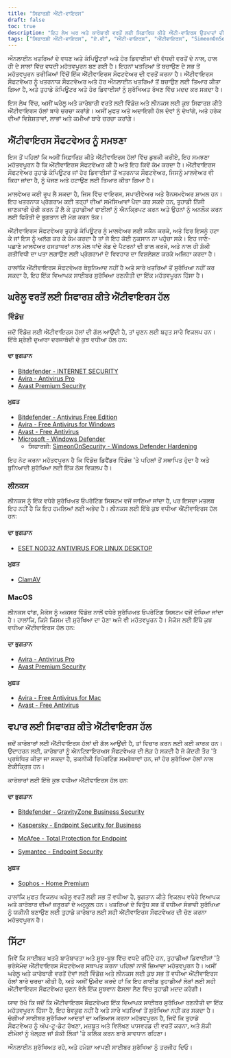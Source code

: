 ```yaml
---
title: "ਸਿਫਾਰਸ਼ੀ ਐਂਟੀ-ਵਾਇਰਸ"
draft: false
toc: true
description: "ਇਹ ਲੇਖ ਘਰ ਅਤੇ ਕਾਰੋਬਾਰੀ ਵਰਤੋਂ ਲਈ ਸਿਫ਼ਾਰਿਸ਼ ਕੀਤੇ ਐਂਟੀ-ਵਾਇਰਸ ਉਤਪਾਦਾਂ ਦੀ ਸੂਚੀ ਪ੍ਰਦਾਨ ਕਰਦਾ ਹੈ, ਜਿਵੇਂ ਕਿ SimeonOnSecurity ਦੁਆਰਾ ਦਰਜਾ ਦਿੱਤਾ ਗਿਆ ਹੈ। ਦਰਜਾਬੰਦੀ ਪੇਸ਼ੇਵਰ ਰਾਏ ਅਤੇ ਖਤਰਨਾਕ ਨਮੂਨਿਆਂ ਦੇ ਵਿਰੁੱਧ ਜਾਂਚ 'ਤੇ ਅਧਾਰਤ ਹੈ, ਅਤੇ ਸਿਰਫ ਐਂਟੀ-ਵਾਇਰਸ ਸਮਰੱਥਾਵਾਂ, ਖੋਜ, ਉਪਭੋਗਤਾ ਅਨੁਭਵ ਅਤੇ ਪ੍ਰਦਰਸ਼ਨ ਨੂੰ ਕਵਰ ਕਰਦੀ ਹੈ। ਵਿੰਡੋਜ਼ ਉਪਭੋਗਤਾ ਅਦਾਇਗੀ ਅਤੇ ਮੁਫਤ ਦੋਵਾਂ ਵਿਕਲਪਾਂ ਵਿੱਚੋਂ ਚੋਣ ਕਰ ਸਕਦੇ ਹਨ, ਜਦੋਂ ਕਿ ਲੀਨਕਸ ਅਤੇ ਮੈਕੋਸ ਉਪਭੋਗਤਾਵਾਂ ਕੋਲ ਸੀਮਤ ਵਿਕਲਪ ਹਨ, ਅਦਾਇਗੀ ਵਿਕਲਪਾਂ ਦੇ ਨਾਲ ਸਿਰਫ ਲੀਨਕਸ ਲਈ ਉਪਲਬਧ ਹਨ। ਨੋਟ ਕਰੋ ਕਿ Linux ਜਾਂ MacOS 'ਤੇ AV ਦੀ ਲੋੜ ਨਹੀਂ ਹੈ ਅਤੇ AV ਸੂਟ ਨਾਲ ਪ੍ਰਦਾਨ ਕੀਤੇ ਗਏ ਕਿਸੇ ਵੀ VPN ਜਾਂ ਪਾਸਵਰਡ ਮੈਨੇਜਰ ਦੀ ਵਰਤੋਂ ਕਰਨ ਦੀ ਸਿਫ਼ਾਰਸ਼ ਨਹੀਂ ਕੀਤੀ ਜਾਂਦੀ ਹੈ। ਲੇਖ VPN ਪ੍ਰਦਾਤਾਵਾਂ ਲਈ ਸਿਫ਼ਾਰਸ਼ਾਂ ਵੀ ਪ੍ਰਦਾਨ ਕਰਦਾ ਹੈ। ਵਰਤਮਾਨ ਵਿੱਚ ਵਪਾਰਕ ਵਰਤੋਂ ਦੀਆਂ ਸਿਫ਼ਾਰਸ਼ਾਂ 'ਤੇ ਕੰਮ ਕੀਤਾ ਜਾ ਰਿਹਾ ਹੈ।"
tags: ["ਸਿਫਾਰਸ਼ੀ ਐਂਟੀ-ਵਾਇਰਸ", "ਏ.ਵੀ", "ਐਂਟੀ-ਵਾਇਰਸ", "ਐਂਟੀਵਾਇਰਸ", "SimeonOnSecurity ਦੇ ਸਿਫ਼ਾਰਿਸ਼ ਕੀਤੇ ਐਂਟੀ-ਵਾਇਰਸ ਉਤਪਾਦ", "ਵਾਇਰਸ ਕੁੱਲ", "AV ਸਮਰੱਥਾਵਾਂ", "ਖੋਜ", "ਉਪਭੋਗਤਾ ਅਨੁਭਵ", "ਪ੍ਰਦਰਸ਼ਨ", "ਲੀਨਕਸ", "MacOS", "VPN", "ਪਾਸਵਰਡ ਪ੍ਰਬੰਧਕ", "VPNS", "ਘਰੇਲੂ ਵਰਤੋਂ", "ਵਿੰਡੋਜ਼", "ਦਾ ਭੁਗਤਾਨ", "Bitdefender - ਇੰਟਰਨੈੱਟ ਸੁਰੱਖਿਆ", "ਅਵੀਰਾ - ਐਂਟੀਵਾਇਰਸ ਪ੍ਰੋ", "ਅਵਾਸਟ ਪ੍ਰੀਮੀਅਮ ਸੁਰੱਖਿਆ", "ਮੁਫ਼ਤ", "Bitdefender - ਐਂਟੀਵਾਇਰਸ ਮੁਫ਼ਤ ਐਡੀਸ਼ਨ", "ਅਵੀਰਾ - ਵਿੰਡੋਜ਼ ਲਈ ਮੁਫਤ ਐਂਟੀਵਾਇਰਸ", "ਅਵਾਸਟ - ਮੁਫਤ ਐਂਟੀਵਾਇਰਸ", "ਮਾਈਕ੍ਰੋਸਾੱਫਟ - ਵਿੰਡੋਜ਼ ਡਿਫੈਂਡਰ", "ਵਿੰਡੋਜ਼ ਡਿਫੈਂਡਰ ਹਾਰਡਨਿੰਗ", "ਲੀਨਕਸ", "ਲਿਨਕਸ ਡੈਸਕਟਾਪ ਲਈ ESET NOD32 ਐਂਟੀਵਾਇਰਸ", "ClamAV", "MacOS", "ਕਾਰੋਬਾਰੀ ਵਰਤੋਂ"]
---
```

 ਔਨਲਾਈਨ ਖਤਰਿਆਂ ਦੇ ਵਧਣ ਅਤੇ ਕੰਪਿਊਟਰਾਂ ਅਤੇ ਹੋਰ ਡਿਵਾਈਸਾਂ ਦੀ ਵੱਧਦੀ ਵਰਤੋਂ ਦੇ ਨਾਲ, ਹਾਲ ਹੀ ਦੇ ਸਾਲਾਂ ਵਿੱਚ ਵਧਦੀ ਮਹੱਤਵਪੂਰਨ ਬਣ ਗਈ ਹੈ। ਇਹਨਾਂ ਖਤਰਿਆਂ ਤੋਂ ਬਚਾਉਣ ਦੇ ਸਭ ਤੋਂ ਮਹੱਤਵਪੂਰਨ ਤਰੀਕਿਆਂ ਵਿੱਚੋਂ ਇੱਕ ਐਂਟੀਵਾਇਰਸ ਸੌਫਟਵੇਅਰ ਦੀ ਵਰਤੋਂ ਕਰਨਾ ਹੈ। ਐਂਟੀਵਾਇਰਸ ਸੌਫਟਵੇਅਰ ਨੂੰ ਖਤਰਨਾਕ ਸੌਫਟਵੇਅਰ ਅਤੇ ਹੋਰ ਔਨਲਾਈਨ ਖਤਰਿਆਂ ਤੋਂ ਬਚਾਉਣ ਲਈ ਤਿਆਰ ਕੀਤਾ ਗਿਆ ਹੈ, ਅਤੇ ਤੁਹਾਡੇ ਕੰਪਿਊਟਰ ਅਤੇ ਹੋਰ ਡਿਵਾਈਸਾਂ ਨੂੰ ਸੁਰੱਖਿਅਤ ਰੱਖਣ ਵਿੱਚ ਮਦਦ ਕਰ ਸਕਦਾ ਹੈ।

ਇਸ ਲੇਖ ਵਿੱਚ, ਅਸੀਂ ਘਰੇਲੂ ਅਤੇ ਕਾਰੋਬਾਰੀ ਵਰਤੋਂ ਲਈ ਵਿੰਡੋਜ਼ ਅਤੇ ਲੀਨਕਸ ਲਈ ਕੁਝ ਸਿਫਾਰਸ਼ ਕੀਤੇ ਐਂਟੀਵਾਇਰਸ ਹੱਲਾਂ ਬਾਰੇ ਚਰਚਾ ਕਰਾਂਗੇ। ਅਸੀਂ ਮੁਫਤ ਅਤੇ ਅਦਾਇਗੀ ਹੱਲ ਦੋਵਾਂ ਨੂੰ ਦੇਖਾਂਗੇ, ਅਤੇ ਹਰੇਕ ਦੀਆਂ ਵਿਸ਼ੇਸ਼ਤਾਵਾਂ, ਲਾਭਾਂ ਅਤੇ ਕਮੀਆਂ ਬਾਰੇ ਚਰਚਾ ਕਰਾਂਗੇ।

## ਐਂਟੀਵਾਇਰਸ ਸੌਫਟਵੇਅਰ ਨੂੰ ਸਮਝਣਾ

ਇਸ ਤੋਂ ਪਹਿਲਾਂ ਕਿ ਅਸੀਂ ਸਿਫ਼ਾਰਿਸ਼ ਕੀਤੇ ਐਂਟੀਵਾਇਰਸ ਹੱਲਾਂ ਵਿੱਚ ਡੁਬਕੀ ਕਰੀਏ, ਇਹ ਸਮਝਣਾ ਮਹੱਤਵਪੂਰਨ ਹੈ ਕਿ ਐਂਟੀਵਾਇਰਸ ਸੌਫਟਵੇਅਰ ਕੀ ਹੈ ਅਤੇ ਇਹ ਕਿਵੇਂ ਕੰਮ ਕਰਦਾ ਹੈ। ਐਂਟੀਵਾਇਰਸ ਸੌਫਟਵੇਅਰ ਤੁਹਾਡੇ ਕੰਪਿਊਟਰ ਜਾਂ ਹੋਰ ਡਿਵਾਈਸਾਂ ਤੋਂ ਖਤਰਨਾਕ ਸੌਫਟਵੇਅਰ, ਜਿਸਨੂੰ ਮਾਲਵੇਅਰ ਵੀ ਕਿਹਾ ਜਾਂਦਾ ਹੈ, ਨੂੰ ਖੋਜਣ ਅਤੇ ਹਟਾਉਣ ਲਈ ਤਿਆਰ ਕੀਤਾ ਗਿਆ ਹੈ।

ਮਾਲਵੇਅਰ ਕਈ ਰੂਪ ਲੈ ਸਕਦਾ ਹੈ, ਜਿਸ ਵਿੱਚ ਵਾਇਰਸ, ਸਪਾਈਵੇਅਰ ਅਤੇ ਰੈਨਸਮਵੇਅਰ ਸ਼ਾਮਲ ਹਨ। ਇਹ ਖਤਰਨਾਕ ਪ੍ਰੋਗਰਾਮ ਕਈ ਤਰ੍ਹਾਂ ਦੀਆਂ ਸਮੱਸਿਆਵਾਂ ਪੈਦਾ ਕਰ ਸਕਦੇ ਹਨ, ਤੁਹਾਡੀ ਨਿੱਜੀ ਜਾਣਕਾਰੀ ਚੋਰੀ ਕਰਨ ਤੋਂ ਲੈ ਕੇ ਤੁਹਾਡੀਆਂ ਫਾਈਲਾਂ ਨੂੰ ਐਨਕ੍ਰਿਪਟ ਕਰਨ ਅਤੇ ਉਹਨਾਂ ਨੂੰ ਅਨਲੌਕ ਕਰਨ ਲਈ ਫਿਰੌਤੀ ਦੇ ਭੁਗਤਾਨ ਦੀ ਮੰਗ ਕਰਨ ਤੱਕ।

ਐਂਟੀਵਾਇਰਸ ਸੌਫਟਵੇਅਰ ਤੁਹਾਡੇ ਕੰਪਿਊਟਰ ਨੂੰ ਮਾਲਵੇਅਰ ਲਈ ਸਕੈਨ ਕਰਕੇ, ਅਤੇ ਫਿਰ ਇਸਨੂੰ ਹਟਾ ਕੇ ਜਾਂ ਇਸ ਨੂੰ ਅਲੱਗ ਕਰ ਕੇ ਕੰਮ ਕਰਦਾ ਹੈ ਤਾਂ ਜੋ ਇਹ ਕੋਈ ਨੁਕਸਾਨ ਨਾ ਪਹੁੰਚਾ ਸਕੇ। ਇਹ ਜਾਣੇ-ਪਛਾਣੇ ਮਾਲਵੇਅਰ ਹਸਤਾਖਰਾਂ ਨਾਲ ਮੇਲ ਖਾਂਦੇ ਕੋਡ ਦੇ ਪੈਟਰਨਾਂ ਦੀ ਭਾਲ ਕਰਕੇ, ਅਤੇ ਨਾਲ ਹੀ ਸ਼ੱਕੀ ਗਤੀਵਿਧੀ ਦਾ ਪਤਾ ਲਗਾਉਣ ਲਈ ਪ੍ਰੋਗਰਾਮਾਂ ਦੇ ਵਿਵਹਾਰ ਦਾ ਵਿਸ਼ਲੇਸ਼ਣ ਕਰਕੇ ਅਜਿਹਾ ਕਰਦਾ ਹੈ।

ਹਾਲਾਂਕਿ ਐਂਟੀਵਾਇਰਸ ਸੌਫਟਵੇਅਰ ਬੇਬੁਨਿਆਦ ਨਹੀਂ ਹੈ ਅਤੇ ਸਾਰੇ ਖਤਰਿਆਂ ਤੋਂ ਸੁਰੱਖਿਆ ਨਹੀਂ ਕਰ ਸਕਦਾ ਹੈ, ਇਹ ਇੱਕ ਵਿਆਪਕ ਸਾਈਬਰ ਸੁਰੱਖਿਆ ਰਣਨੀਤੀ ਦਾ ਇੱਕ ਮਹੱਤਵਪੂਰਨ ਹਿੱਸਾ ਹੈ।

## ਘਰੇਲੂ ਵਰਤੋਂ ਲਈ ਸਿਫਾਰਸ਼ ਕੀਤੇ ਐਂਟੀਵਾਇਰਸ ਹੱਲ

### ਵਿੰਡੋਜ਼

ਜਦੋਂ ਵਿੰਡੋਜ਼ ਲਈ ਐਂਟੀਵਾਇਰਸ ਹੱਲਾਂ ਦੀ ਗੱਲ ਆਉਂਦੀ ਹੈ, ਤਾਂ ਚੁਣਨ ਲਈ ਬਹੁਤ ਸਾਰੇ ਵਿਕਲਪ ਹਨ। ਇੱਥੇ ਸ਼੍ਰੇਣੀ ਦੁਆਰਾ ਦਰਜਾਬੰਦੀ ਦੇ ਕੁਝ ਵਧੀਆ ਹੱਲ ਹਨ:

#### ਦਾ ਭੁਗਤਾਨ

- [Bitdefender - INTERNET SECURITY](https://amzn.to/3nfig7d)
- [Avira - Antivirus Pro](https://www.avira.com/en/antivirus-pro)
- [Avast Premium Security](https://amzn.to/2MA7jR2)

#### ਮੁਫ਼ਤ

- [Bitdefender - Antivirus Free Edition](https://www.bitdefender.com/solutions/free.html)
- [Avira - Free Antivirus for Windows](https://www.avira.com/en/free-antivirus-windows)
- [Avast - Free Antivirus](https://www.avast.com/en-us/index)
- [Microsoft - Windows Defender](https://www.microsoft.com/en-us/windows/comprehensive-security)
  - ਸਿਫਾਰਸ਼ੀ: [SimeonOnSecurity - Windows Defender Hardening](https://github.com/simeononsecurity/Windows-Defender-Hardening)


ਇਹ ਨੋਟ ਕਰਨਾ ਮਹੱਤਵਪੂਰਨ ਹੈ ਕਿ ਵਿੰਡੋਜ਼ ਡਿਫੈਂਡਰ ਵਿੰਡੋਜ਼ 'ਤੇ ਪਹਿਲਾਂ ਤੋਂ ਸਥਾਪਿਤ ਹੁੰਦਾ ਹੈ ਅਤੇ ਬੁਨਿਆਦੀ ਸੁਰੱਖਿਆ ਲਈ ਇੱਕ ਠੋਸ ਵਿਕਲਪ ਹੈ।

### ਲੀਨਕਸ

ਲੀਨਕਸ ਨੂੰ ਇੱਕ ਵਧੇਰੇ ਸੁਰੱਖਿਅਤ ਓਪਰੇਟਿੰਗ ਸਿਸਟਮ ਵਜੋਂ ਜਾਣਿਆ ਜਾਂਦਾ ਹੈ, ਪਰ ਇਸਦਾ ਮਤਲਬ ਇਹ ਨਹੀਂ ਹੈ ਕਿ ਇਹ ਹਮਲਿਆਂ ਲਈ ਅਭੇਦ ਹੈ। ਲੀਨਕਸ ਲਈ ਇੱਥੇ ਕੁਝ ਵਧੀਆ ਐਂਟੀਵਾਇਰਸ ਹੱਲ ਹਨ:

#### ਦਾ ਭੁਗਤਾਨ

- [ESET NOD32 ANTIVIRUS FOR LINUX DESKTOP](https://www.eset.com/int/home/antivirus-linux)

#### ਮੁਫ਼ਤ

- [ClamAV](https://www.clamav.net/)

### MacOS

ਲੀਨਕਸ ਵਾਂਗ, ਮੈਕੋਸ ਨੂੰ ਅਕਸਰ ਵਿੰਡੋਜ਼ ਨਾਲੋਂ ਵਧੇਰੇ ਸੁਰੱਖਿਅਤ ਓਪਰੇਟਿੰਗ ਸਿਸਟਮ ਵਜੋਂ ਦੇਖਿਆ ਜਾਂਦਾ ਹੈ। ਹਾਲਾਂਕਿ, ਕਿਸੇ ਕਿਸਮ ਦੀ ਸੁਰੱਖਿਆ ਦਾ ਹੋਣਾ ਅਜੇ ਵੀ ਮਹੱਤਵਪੂਰਨ ਹੈ। ਮੈਕੋਸ ਲਈ ਇੱਥੇ ਕੁਝ ਵਧੀਆ ਐਂਟੀਵਾਇਰਸ ਹੱਲ ਹਨ:

#### ਦਾ ਭੁਗਤਾਨ

- [Avira - Antivirus Pro](https://www.avira.com/en/antivirus-pro)
- [Avast Premium Security](https://amzn.to/2MA7jR2)

#### ਮੁਫ਼ਤ

- [Avira - Free Antivirus for Mac](https://www.avira.com/en/free-antivirus-mac)
- [Avast - Free Antivirus](https://www.avast.com/en-us/index)

## ਵਪਾਰ ਲਈ ਸਿਫਾਰਸ਼ ਕੀਤੇ ਐਂਟੀਵਾਇਰਸ ਹੱਲ

ਜਦੋਂ ਕਾਰੋਬਾਰਾਂ ਲਈ ਐਂਟੀਵਾਇਰਸ ਹੱਲਾਂ ਦੀ ਗੱਲ ਆਉਂਦੀ ਹੈ, ਤਾਂ ਵਿਚਾਰ ਕਰਨ ਲਈ ਕਈ ਕਾਰਕ ਹਨ। ਉਦਾਹਰਨ ਲਈ, ਕਾਰੋਬਾਰਾਂ ਨੂੰ ਐਨਟਿਵ਼ਾਇਰਅਸ ਸੌਫਟਵੇਅਰ ਦੀ ਲੋੜ ਹੋ ਸਕਦੀ ਹੈ ਜੋ ਕੇਂਦਰੀ ਤੌਰ 'ਤੇ ਪ੍ਰਬੰਧਿਤ ਕੀਤਾ ਜਾ ਸਕਦਾ ਹੈ, ਤਕਨੀਕੀ ਰਿਪੋਰਟਿੰਗ ਸਮਰੱਥਾਵਾਂ ਹਨ, ਜਾਂ ਹੋਰ ਸੁਰੱਖਿਆ ਹੱਲਾਂ ਨਾਲ ਏਕੀਕ੍ਰਿਤ ਹਨ।

ਕਾਰੋਬਾਰਾਂ ਲਈ ਇੱਥੇ ਕੁਝ ਵਧੀਆ ਐਂਟੀਵਾਇਰਸ ਹੱਲ ਹਨ:

#### ਦਾ ਭੁਗਤਾਨ

- [Bitdefender - GravityZone Business Security](https://www.bitdefender.com/business/)

- [Kaspersky - Endpoint Security for Business](https://www.kaspersky.com/small-to-medium-business-security/endpoint-security)

- [McAfee - Total Protection for Endpoint](https://www.mcafee.com/enterprise/en-us/products/total-protection-for-endpoint.html)

- [Symantec - Endpoint Security](https://www.symantec.com/products/endpoint-security)

#### ਮੁਫ਼ਤ

- [Sophos - Home Premium](https://home.sophos.com/)

ਹਾਲਾਂਕਿ ਮੁਫਤ ਵਿਕਲਪ ਘਰੇਲੂ ਵਰਤੋਂ ਲਈ ਸਭ ਤੋਂ ਵਧੀਆ ਹੈ, ਭੁਗਤਾਨ ਕੀਤੇ ਵਿਕਲਪ ਵਧੇਰੇ ਵਿਆਪਕ ਅਤੇ ਕਾਰੋਬਾਰ ਦੀਆਂ ਜ਼ਰੂਰਤਾਂ ਦੇ ਅਨੁਕੂਲ ਹਨ। ਖਤਰਿਆਂ ਦੇ ਵਿਰੁੱਧ ਸਭ ਤੋਂ ਵਧੀਆ ਸੰਭਾਵੀ ਸੁਰੱਖਿਆ ਨੂੰ ਯਕੀਨੀ ਬਣਾਉਣ ਲਈ ਤੁਹਾਡੇ ਕਾਰੋਬਾਰ ਲਈ ਸਹੀ ਐਂਟੀਵਾਇਰਸ ਸੌਫਟਵੇਅਰ ਦੀ ਚੋਣ ਕਰਨਾ ਮਹੱਤਵਪੂਰਨ ਹੈ।

## ਸਿੱਟਾ

ਜਿਵੇਂ ਕਿ ਸਾਈਬਰ ਖਤਰੇ ਬਾਰੰਬਾਰਤਾ ਅਤੇ ਸੂਝ-ਬੂਝ ਵਿੱਚ ਵਧਦੇ ਰਹਿੰਦੇ ਹਨ, ਤੁਹਾਡੀਆਂ ਡਿਵਾਈਸਾਂ 'ਤੇ ਭਰੋਸੇਮੰਦ ਐਂਟੀਵਾਇਰਸ ਸੌਫਟਵੇਅਰ ਸਥਾਪਤ ਕਰਨਾ ਪਹਿਲਾਂ ਨਾਲੋਂ ਜ਼ਿਆਦਾ ਮਹੱਤਵਪੂਰਨ ਹੈ। ਅਸੀਂ ਘਰੇਲੂ ਅਤੇ ਕਾਰੋਬਾਰੀ ਵਰਤੋਂ ਦੋਵਾਂ ਲਈ ਵਿੰਡੋਜ਼ ਅਤੇ ਲੀਨਕਸ ਲਈ ਕੁਝ ਸਭ ਤੋਂ ਵਧੀਆ ਐਂਟੀਵਾਇਰਸ ਹੱਲਾਂ ਬਾਰੇ ਚਰਚਾ ਕੀਤੀ ਹੈ, ਅਤੇ ਅਸੀਂ ਉਮੀਦ ਕਰਦੇ ਹਾਂ ਕਿ ਇਹ ਗਾਈਡ ਤੁਹਾਡੀਆਂ ਲੋੜਾਂ ਲਈ ਸਹੀ ਐਂਟੀਵਾਇਰਸ ਸੌਫਟਵੇਅਰ ਚੁਣਨ ਵੇਲੇ ਇੱਕ ਸੂਝਵਾਨ ਫੈਸਲਾ ਲੈਣ ਵਿੱਚ ਤੁਹਾਡੀ ਮਦਦ ਕਰੇਗੀ।

ਯਾਦ ਰੱਖੋ ਕਿ ਜਦੋਂ ਕਿ ਐਂਟੀਵਾਇਰਸ ਸੌਫਟਵੇਅਰ ਇੱਕ ਵਿਆਪਕ ਸਾਈਬਰ ਸੁਰੱਖਿਆ ਰਣਨੀਤੀ ਦਾ ਇੱਕ ਮਹੱਤਵਪੂਰਨ ਹਿੱਸਾ ਹੈ, ਇਹ ਬੇਵਕੂਫ ਨਹੀਂ ਹੈ ਅਤੇ ਸਾਰੇ ਖਤਰਿਆਂ ਤੋਂ ਸੁਰੱਖਿਆ ਨਹੀਂ ਕਰ ਸਕਦਾ ਹੈ। ਚੰਗੀਆਂ ਸਾਈਬਰ ਸੁਰੱਖਿਆ ਆਦਤਾਂ ਦਾ ਅਭਿਆਸ ਕਰਨਾ ਮਹੱਤਵਪੂਰਨ ਹੈ, ਜਿਵੇਂ ਕਿ ਤੁਹਾਡੇ ਸੌਫਟਵੇਅਰ ਨੂੰ ਅੱਪ-ਟੂ-ਡੇਟ ਰੱਖਣਾ, ਮਜ਼ਬੂਤ ਅਤੇ ਵਿਲੱਖਣ ਪਾਸਵਰਡ ਦੀ ਵਰਤੋਂ ਕਰਨਾ, ਅਤੇ ਸ਼ੱਕੀ ਈਮੇਲਾਂ ਨੂੰ ਖੋਲ੍ਹਣ ਜਾਂ ਸ਼ੱਕੀ ਲਿੰਕਾਂ 'ਤੇ ਕਲਿੱਕ ਕਰਨ ਬਾਰੇ ਸਾਵਧਾਨ ਰਹਿਣਾ।

ਔਨਲਾਈਨ ਸੁਰੱਖਿਅਤ ਰਹੋ, ਅਤੇ ਹਮੇਸ਼ਾ ਆਪਣੀ ਸਾਈਬਰ ਸੁਰੱਖਿਆ ਨੂੰ ਤਰਜੀਹ ਦਿਓ।


